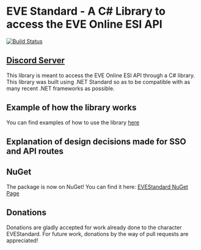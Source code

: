 # EVE Standard - A C# Library to access the EVE Online ESI API
[![Build Status](https://pointyhatgames.visualstudio.com/_apis/public/build/definitions/0a849367-82ec-47dc-a7ce-23289c57acf9/1/badge)](https://pointyhatgames.visualstudio.com/EVEStandard/_build/index?definitionId={id})

## [Discord Server](https://discord.gg/SVyVze5)

This library is meant to access the EVE Online ESI API through a C# library. This library was built using .NET Standard so as to be compatible with as many recent .NET frameworks as possible.

## Example of how the library works
You can find examples of how to use the library [here](https://github.com/gehnster/EVEStandard-Examples)

## Explanation of design decisions made for SSO and API routes
## NuGet
The package is now on NuGet! You can find it here: [EVEStandard NuGet Page](https://www.nuget.org/packages/PointyHatGames.EVEStandard)
## Donations
Donations are gladly accepted for work already done to the character EVEStandard. For future work, donations by the way of pull requests are appreciated!
